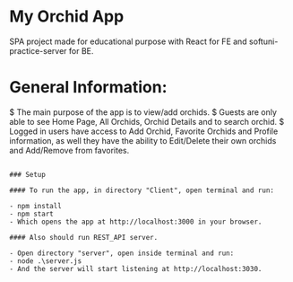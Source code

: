 # My Orchid App

SPA project made for educational purpose with React for FE and softuni-practice-server for BE.

# General Information:

$ The main purpose of the app is to view/add orchids.
$ Guests are only able to see Home Page, All Orchids, Orchid Details and to search orchid.
$ Logged in users have access to Add Orchid, Favorite Orchids and Profile information, as well they have the ability to Edit/Delete their own orchids and Add/Remove from favorites.

```

### Setup

#### To run the app, in directory "Client", open terminal and run:

- npm install
- npm start
- Which opens the app at http://localhost:3000 in your browser.

#### Also should run REST_API server.

- Open directory "server", open inside terminal and run:
- node .\server.js
- And the server will start listening at http://localhost:3030.
